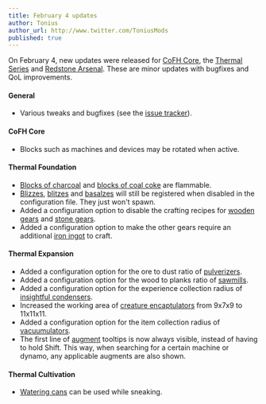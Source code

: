 ```yaml
---
title: February 4 updates
author: Tonius
author_url: http://www.twitter.com/ToniusMods
published: true
---
```


On February 4, new updates were released for [CoFH Core](/docs/cofh-core-4/), the
[Thermal Series](/docs/#thermal-series) and [Redstone
Arsenal](/docs/redstone-arsenal/). These are minor updates with bugfixes and QoL
improvements.

#### General
* Various tweaks and bugfixes (see the [issue
  tracker](https://github.com/CoFH/Feedback/issues?q=is%3Aissue+is%3Aclosed+label%3Afixed+sort%3Aupdated-desc)).

#### CoFH Core
* Blocks such as machines and devices may be rotated when active.

#### Thermal Foundation
* [Blocks of charcoal](/docs/thermal-foundation-2/block-of-charcoal/) and [blocks
  of coal coke](/docs/thermal-foundation-2/block-of-coal-coke/) are flammable.
* [Blizzes](/docs/thermal-foundation-2/blizz/),
  [blitzes](/docs/thermal-foundation-2/blitz/) and
  [basalzes](/docs/thermal-foundation-2/basalz/) will still be registered when
  disabled in the configuration file. They just won't spawn.
* Added a configuration option to disable the crafting recipes for [wooden
  gears](/docs/thermal-foundation-2/wooden-gear/) and [stone
  gears](/docs/thermal-foundation-2/stone-gear/).
* Added a configuration option to make the other gears require an additional
  [iron ingot](https://minecraft.gamepedia.com/Iron_Ingot) to craft.

#### Thermal Expansion
* Added a configuration option for the ore to dust ratio of
  [pulverizers](/docs/thermal-expansion/pulverizer/).
* Added a configuration option for the wood to planks ratio of
  [sawmills](/docs/thermal-expansion/sawmill/).
* Added a configuration option for the experience collection radius of
  [insightful condensers](/docs/thermal-expansion/insightful-condenser/).
* Increased the working area of [creature
  encaptulators](/docs/thermal-expansion/creature-encaptulator/) from 9x7x9 to
  11x11x11.
* Added a configuration option for the item collection radius of
  [vacuumulators](/docs/thermal-expansion/vacuumulator/).
* The first line of [augment](/docs/thermal-expansion/augments/) tooltips is now
  always visible, instead of having to hold Shift. This way, when searching for
  a certain machine or dynamo, any applicable augments are also shown.

#### Thermal Cultivation
* [Watering cans](/docs/thermal-cultivation/watering-can/) can be used while
  sneaking.
